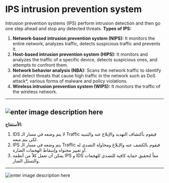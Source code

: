 # IPS intrusion prevention system
Intrusion prevention systems (IPS) perform intrusion detection and then go one step ahead and stop any detected threats.
**Types of IPS:**

1. **Network-based intrusion prevention system (NIPS):** It monitors the entire network, analyzes traffic, detects suspicious traffic and prevents it.
2. **Host-based intrusion prevention system (HIPS):** It monitors and analyzes the traffic of a specific device, detects suspicious ones, and attempts to confront them.
3. **Network behavior analysis (NBA):** Scans the network traffic to identify and detect threats that cause high traffic in the network such as DoS attack*, various forms of malware and policy violations.
4. **Wireless intrusion prevention system (WIPS):** It monitors the traffic of the wireless network.
---
![enter image description here](https://4.imimg.com/data4/WX/EW/MY-22811923/fortinet-intrusion-prevention-system-500x500.png)
---
**الأستنتاج:**
1.  IDS لا يتم وضعه في مسار الـ Traffic فيقوم بأكتشاف التهديد والإبلاغ عنه والتنبيه لكي يتم منعه.
 2.  IPS يتم وضعه في مسار الـ Traffic فيقوم بالكشف عنه والإبلاغ ومحاولة التصدي له أو تغيير محتواه وإسقاط الهجمات الضارة.
3.  يمكن أن تعمل كلاً من أنظمة IPS و IDS معاً لتحقيق حماية كافية للتصدي للهجمات والتسلل الضار.

---
![enter image description here](https://www.lbmc.com/wp-content/uploads/2019/04/Picture1.png)
